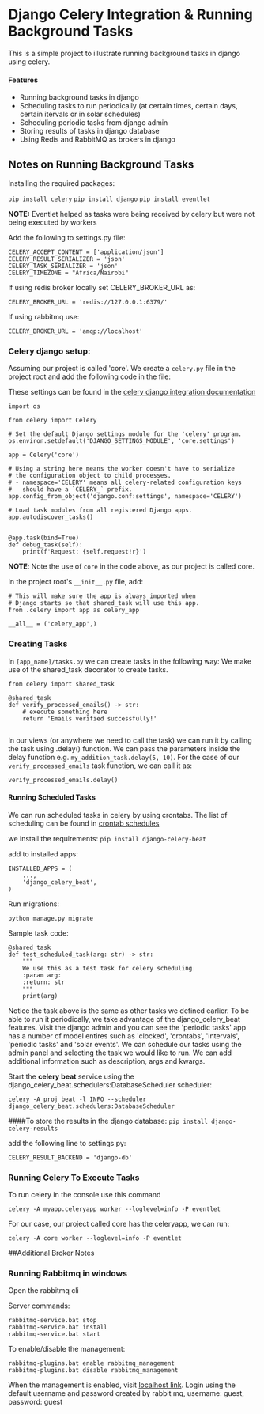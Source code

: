 # Django Celery Integration & Running Background Tasks
This is a simple project to illustrate running background tasks in django using celery.

#### Features
- Running background tasks in django
- Scheduling tasks to run periodically (at certain times, certain days, certain itervals or in solar schedules)
- Scheduling periodic tasks from django admin
- Storing results of tasks in django database
- Using Redis and RabbitMQ as brokers in django

## Notes on Running Background Tasks

Installing the required packages:

`pip install celery`
`pip install django`
`pip install eventlet`

**NOTE:** Eventlet helped as tasks were being received by celery but
were not being executed by workers

Add the following to settings.py file:
```
CELERY_ACCEPT_CONTENT = ['application/json']
CELERY_RESULT_SERIALIZER = 'json'
CELERY_TASK_SERIALIZER = 'json'
CELERY_TIMEZONE = "Africa/Nairobi"
```

If using redis broker locally set CELERY_BROKER_URL as:
```
CELERY_BROKER_URL = 'redis://127.0.0.1:6379/'
```

If using rabbitmq use:

```
CELERY_BROKER_URL = 'amqp://localhost'
```

### Celery django setup:
Assuming our project is called 'core'. We create a `celery.py` file in the project root and
add the following code in the file:

These settings can be found in the 
[celery django integration documentation](https://docs.celeryq.dev/en/stable/django/first-steps-with-django.html)
```
import os

from celery import Celery

# Set the default Django settings module for the 'celery' program.
os.environ.setdefault('DJANGO_SETTINGS_MODULE', 'core.settings')

app = Celery('core')

# Using a string here means the worker doesn't have to serialize
# the configuration object to child processes.
# - namespace='CELERY' means all celery-related configuration keys
#   should have a `CELERY_` prefix.
app.config_from_object('django.conf:settings', namespace='CELERY')

# Load task modules from all registered Django apps.
app.autodiscover_tasks()


@app.task(bind=True)
def debug_task(self):
    print(f'Request: {self.request!r}')
```

**NOTE**: Note the use of `core` in the code above, as our project is called core.

In the project root's `__init__.py` file, add:

```
# This will make sure the app is always imported when
# Django starts so that shared_task will use this app.
from .celery import app as celery_app

__all__ = ('celery_app',)
```

### Creating Tasks 
In `[app_name]/tasks.py` we can create tasks in the following way:
We make use of the shared_task decorator to create tasks.

```
from celery import shared_task

@shared_task
def verify_processed_emails() -> str:
    # execute something here
    return 'Emails verified successfully!'
    
```

In our views (or anywhere we need to call the task) we can run it by
calling the task using .delay() function. We can pass the parameters 
inside the delay function e.g. `my_addition_task.delay(5, 10)`. For
the case of our    `verify_processed_emails` task function, we can
call it as:

`verify_processed_emails.delay()`

#### Running Scheduled Tasks

We can run scheduled tasks in celery by using crontabs. The list of
scheduling can be found in 
[crontab schedules](https://docs.celeryq.dev/en/stable/userguide/periodic-tasks.html#crontab-schedules)

we install the requirements: `pip install django-celery-beat`

add to installed apps:

```
INSTALLED_APPS = (
    ...,
    'django_celery_beat',
)
```

Run migrations:

`python manage.py migrate`


Sample task code:

```
@shared_task
def test_scheduled_task(arg: str) -> str:
    """
    We use this as a test task for celery scheduling
    :param arg:
    :return: str
    """
    print(arg)
```
Notice the task above is the same as other tasks we defined earlier.
To be able to run it periodically, we take advantage of the django_celery_beat 
features. Visit the django admin and you can see the 'periodic tasks' app has 
a number of model entires such as 'clocked', 'crontabs', 'intervals', 'periodic tasks' 
and 'solar events'. We can schedule our tasks using the admin panel and selecting
the task we would like to run. We can add additional information such as description,
args and kwargs.

Start the **celery beat** service using the django_celery_beat.schedulers:DatabaseScheduler scheduler:

`celery -A proj beat -l INFO --scheduler django_celery_beat.schedulers:DatabaseScheduler`


####To store the results in the django database:
`pip install django-celery-results`

add the following line to settings.py:
```
CELERY_RESULT_BACKEND = 'django-db'
```


### Running Celery To Execute Tasks
To run celery in the console use this command

`celery -A myapp.celeryapp worker --loglevel=info -P eventlet`

For our case, our project called core has the celeryapp, we can run:

`celery -A core worker --loglevel=info -P eventlet`


##Additional Broker Notes
### Running Rabbitmq in windows
Open the rabbitmq cli

Server commands:

```shell
rabbitmq-service.bat stop  
rabbitmq-service.bat install  
rabbitmq-service.bat start  
```

To enable/disable the management:
```shell
rabbitmq-plugins.bat enable rabbitmq_management
rabbitmq-plugins.bat disable rabbitmq_management
```
When the management is enabled, visit [localhost link](http://localhost:15672/#/).
Login using the default username and password created by rabbit mq, username: guest, password: guest

